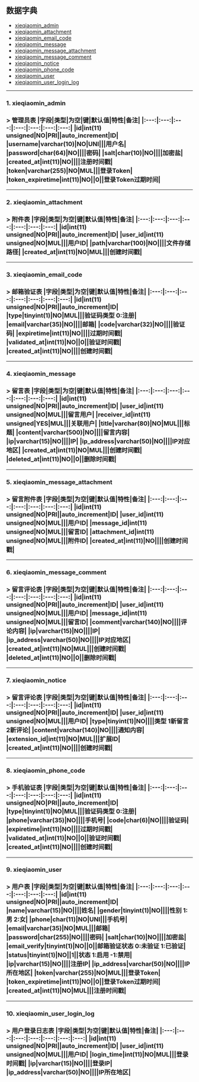 ## 数据字典
* [xieqiaomin_admin](#xieqiaomin_admin)
* [xieqiaomin_attachment](#xieqiaomin_attachment)
* [xieqiaomin_email_code](#xieqiaomin_email_code)
* [xieqiaomin_message](#xieqiaomin_message)
* [xieqiaomin_message_attachment](#xieqiaomin_message_attachment)
* [xieqiaomin_message_comment](#xieqiaomin_message_comment)
* [xieqiaomin_notice](#xieqiaomin_notice)
* [xieqiaomin_phone_code](#xieqiaomin_phone_code)
* [xieqiaomin_user](#xieqiaomin_user)
* [xieqiaomin_user_login_log](#xieqiaomin_user_login_log)



-------------------

<h3 id='xieqiaomin_admin'>1. xieqiaomin_admin<h3>
> 管理员表
|字段|类型|为空|键|默认值|特性|备注|
|:---:|:---:|:---:|:---:|:---:|:---:|:---:|
|id|int(11) unsigned|NO|PRI||auto_increment|ID|
|username|varchar(10)|NO|UNI|||用户名|
|password|char(64)|NO||||密码|
|salt|char(10)|NO||||加密盐|
|created_at|int(11)|NO||||注册时间戳|
|token|varchar(255)|NO|MUL|||登录Token|
|token_expiretime|int(11)|NO||0||登录Token过期时间|


-------------------

<h3 id='xieqiaomin_attachment'>2. xieqiaomin_attachment<h3>
> 附件表
|字段|类型|为空|键|默认值|特性|备注|
|:---:|:---:|:---:|:---:|:---:|:---:|:---:|
|id|int(11) unsigned|NO|PRI||auto_increment|ID|
|user_id|int(11) unsigned|NO|MUL|||用户ID|
|path|varchar(100)|NO||||文件存储路径|
|created_at|int(11)|NO|MUL|||创建时间戳|


-------------------

<h3 id='xieqiaomin_email_code'>3. xieqiaomin_email_code<h3>
> 邮箱验证表
|字段|类型|为空|键|默认值|特性|备注|
|:---:|:---:|:---:|:---:|:---:|:---:|:---:|
|id|int(11) unsigned|NO|PRI||auto_increment|ID|
|type|tinyint(1)|NO|MUL|||验证码类型 0:注册|
|email|varchar(35)|NO||||邮箱|
|code|varchar(32)|NO||||验证码|
|expiretime|int(11)|NO||||过期时间戳|
|validated_at|int(11)|NO||0||验证时间戳|
|created_at|int(11)|NO||||创建时间戳|


-------------------

<h3 id='xieqiaomin_message'>4. xieqiaomin_message<h3>
> 留言表
|字段|类型|为空|键|默认值|特性|备注|
|:---:|:---:|:---:|:---:|:---:|:---:|:---:|
|id|int(11) unsigned|NO|PRI||auto_increment|ID|
|user_id|int(11) unsigned|NO|MUL|||留言用户|
|receiver_id|int(11) unsigned|YES|MUL|||关联用户|
|title|varchar(80)|NO|MUL|||标题|
|content|varchar(500)|NO||||留言内容|
|ip|varchar(15)|NO||||IP|
|ip_address|varchar(50)|NO||||IP对应地区|
|created_at|int(11)|NO|MUL|||创建时间戳|
|deleted_at|int(11)|NO||0||删除时间戳|


-------------------

<h3 id='xieqiaomin_message_attachment'>5. xieqiaomin_message_attachment<h3>
> 留言附件表
|字段|类型|为空|键|默认值|特性|备注|
|:---:|:---:|:---:|:---:|:---:|:---:|:---:|
|id|int(11) unsigned|NO|PRI||auto_increment|ID|
|user_id|int(11) unsigned|NO|MUL|||用户ID|
|message_id|int(11) unsigned|NO|MUL|||留言ID|
|attachment_id|int(11) unsigned|NO|MUL|||附件ID|
|created_at|int(11)|NO||||创建时间戳|


-------------------

<h3 id='xieqiaomin_message_comment'>6. xieqiaomin_message_comment<h3>
> 留言评论表
|字段|类型|为空|键|默认值|特性|备注|
|:---:|:---:|:---:|:---:|:---:|:---:|:---:|
|id|int(11) unsigned|NO|PRI||auto_increment|ID|
|user_id|int(11) unsigned|NO|MUL|||用户ID|
|message_id|int(11) unsigned|NO|MUL|||留言ID|
|comment|varchar(140)|NO||||评论内容|
|ip|varchar(15)|NO||||IP|
|ip_address|varchar(50)|NO||||IP对应地区|
|created_at|int(11)|NO|MUL|||创建时间戳|
|deleted_at|int(11)|NO||0||删除时间戳|


-------------------

<h3 id='xieqiaomin_notice'>7. xieqiaomin_notice<h3>
> 留言评论表
|字段|类型|为空|键|默认值|特性|备注|
|:---:|:---:|:---:|:---:|:---:|:---:|:---:|
|id|int(11) unsigned|NO|PRI||auto_increment|ID|
|user_id|int(11) unsigned|NO|MUL|||用户ID|
|type|tinyint(1)|NO||||类型 1新留言 2新评论|
|content|varchar(140)|NO||||通知内容|
|extension_id|int(11)|NO|MUL|||扩展ID|
|created_at|int(11)|NO||||创建时间戳|


-------------------

<h3 id='xieqiaomin_phone_code'>8. xieqiaomin_phone_code<h3>
> 手机验证表
|字段|类型|为空|键|默认值|特性|备注|
|:---:|:---:|:---:|:---:|:---:|:---:|:---:|
|id|int(11) unsigned|NO|PRI||auto_increment|ID|
|type|tinyint(1)|NO|MUL|||验证码类型 0:注册|
|phone|varchar(35)|NO||||手机号|
|code|char(6)|NO||||验证码|
|expiretime|int(11)|NO||||过期时间戳|
|validated_at|int(11)|NO||0||验证时间戳|
|created_at|int(11)|NO||||创建时间戳|


-------------------

<h3 id='xieqiaomin_user'>9. xieqiaomin_user<h3>
> 用户表
|字段|类型|为空|键|默认值|特性|备注|
|:---:|:---:|:---:|:---:|:---:|:---:|:---:|
|id|int(11) unsigned|NO|PRI||auto_increment|ID|
|name|varchar(15)|NO||||姓名|
|gender|tinyint(1)|NO||||性别 1:男 2:女|
|phone|char(11)|NO|UNI|||手机号|
|email|varchar(35)|NO|MUL|||邮箱|
|password|char(255)|NO||||密码|
|salt|char(10)|NO||||加密盐|
|email_verify|tinyint(1)|NO||0||邮箱验证状态 0:未验证 1:已验证|
|status|tinyint(1)|NO||1||状态 1:启用 -1:禁用|
|ip|varchar(15)|NO||||注册IP|
|ip_address|varchar(50)|NO||||IP所在地区|
|token|varchar(255)|NO|MUL|||登录Token|
|token_expiretime|int(11)|NO||0||登录Token过期时间|
|created_at|int(11)|NO|MUL|||注册时间戳|


-------------------

<h3 id='xieqiaomin_user_login_log'>10. xieqiaomin_user_login_log<h3>
> 用户登录日志表
|字段|类型|为空|键|默认值|特性|备注|
|:---:|:---:|:---:|:---:|:---:|:---:|:---:|
|id|int(11) unsigned|NO|PRI||auto_increment|ID|
|user_id|int(11) unsigned|NO|MUL|||用户ID|
|login_time|int(11)|NO|MUL|||登录时间戳|
|ip|varchar(15)|NO||||登录IP|
|ip_address|varchar(50)|NO||||IP所在地区|
